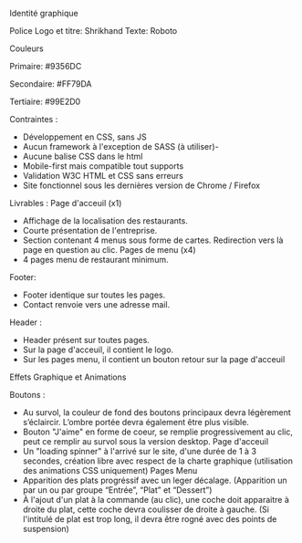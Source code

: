 Identité graphique

Police
Logo et titre: Shrikhand
Texte: Roboto

Couleurs 

Primaire: #9356DC

Secondaire: #FF79DA

Tertiaire: #99E2D0

Contraintes :
- Développement en CSS, sans JS
- Aucun framework à l'exception de SASS (à utiliser)-
- Aucune balise CSS dans le html
- Mobile-first mais compatible tout supports
- Validation W3C HTML et CSS sans erreurs
- Site fonctionnel sous les dernières version de Chrome / Firefox

Livrables :
Page d'acceuil (x1)
- Affichage de la localisation des restaurants.
- Courte présentation de l'entreprise.
- Section contenant 4 menus sous forme de cartes. Redirection vers là page en question au clic.
Pages de menu (x4)
- 4 pages menu de restaurant minimum.

Footer:
- Footer identique sur toutes les pages.
- Contact renvoie vers une adresse mail.

Header :
- Header présent sur toutes pages.
- Sur la page d'acceuil, il contient le logo.
- Sur les pages menu, il contient un bouton retour sur la page d'acceuil

Effets Graphique et Animations

Boutons :
- Au survol, la couleur de fond des boutons principaux devra légèrement s’éclaircir. L’ombre portée devra également être plus visible.
- Bouton "J'aime" en forme de coeur, se remplie progressivement au clic, peut ce remplir au survol sous la version desktop.
Page d'acceuil
- Un "loading spinner" à l'arrivé sur le site, d'une durée de 1 à 3 secondes, création libre avec respect de la charte graphique (utilisation des animations CSS uniquement)
Pages Menu
- Apparition des plats progréssif avec un leger décalage. (Apparition un par un ou par groupe “Entrée”, “Plat” et “Dessert”)
- À l'ajout d'un plat à la commande (au clic), une coche doit apparaitre à droite du plat, cette coche devra coulisser de droite à gauche. (Si l'intitulé de plat est trop long, il devra être rogné avec des points de suspension)
